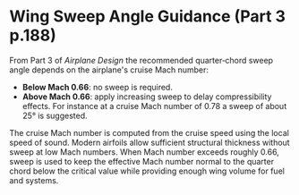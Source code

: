 # Wing Sweep Angle Guidance (Part 3 p.188)

From Part 3 of *Airplane Design* the recommended quarter‑chord sweep angle depends on the airplane's cruise Mach number:

- **Below Mach 0.66**: no sweep is required.
- **Above Mach 0.66**: apply increasing sweep to delay compressibility effects. For instance at a cruise Mach number of 0.78 a sweep of about 25° is suggested.

The cruise Mach number is computed from the cruise speed using the local speed of sound. Modern airfoils allow sufficient structural thickness without sweep at low Mach numbers. When Mach number exceeds roughly 0.66, sweep is used to keep the effective Mach number normal to the quarter chord below the critical value while providing enough wing volume for fuel and systems.
